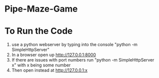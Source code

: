 # Pipe-Maze-Game

To Run the Code
===============

1. use a python webserver by typing into the console "python -m SimpleHttpServer"
2. In a browser open up http://127.0.0.1:8000
3. If there are issues with port numbers run "python -m SimpleHttpServer x" with x being some number
4. Then open instead at http://127.0.0.1:x
